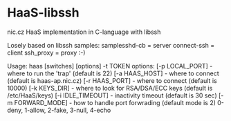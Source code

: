 # HaaS-libssh
nic.cz HaaS implementation in C-language with libssh

Losely based on libssh samples:
samplesshd-cb = server
connect-ssh = client
ssh_proxy = proxy :-)

Usage:
	haas [switches] [options] -t TOKEN
		options:
			[-p LOCAL_PORT] - where to run the 'trap' (default is 22)
			[-a HAAS_HOST] -  where to connect (default is haas-ap.nic.cz)
			[-r HAAS_PORT] -  where to connect (default is 10000)
			[-k KEYS_DIR]  -  where to look for RSA/DSA/ECC keys (default is /etc/HaaS/keys)
			[-i IDLE_TIMEOUT] - inactivity timeout (default is 30 sec)
			[-m FORWARD_MODE] - how to handle port forwrading (default mode is 2)
										0-deny, 1-allow, 2-fake, 3-null, 4-echo

